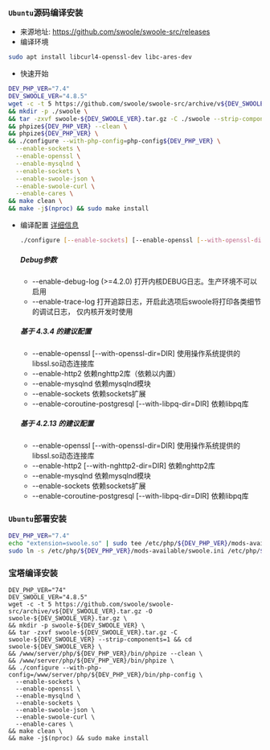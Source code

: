 ### `Ubuntu`源码编译安装  
- 来源地址: https://github.com/swoole/swoole-src/releases
- 编译环境
```bash
sudo apt install libcurl4-openssl-dev libc-ares-dev
```
- 快速开始
```bash
DEV_PHP_VER="7.4"
DEV_SWOOLE_VER="4.8.5"
wget -c -t 5 https://github.com/swoole/swoole-src/archive/v${DEV_SWOOLE_VER}.tar.gz -O swoole-${DEV_SWOOLE_VER}.tar.gz \
&& mkdir -p ./swoole \
&& tar -zxvf swoole-${DEV_SWOOLE_VER}.tar.gz -C ./swoole --strip-components=1 && cd ./swoole \
&& phpize${DEV_PHP_VER} --clean \
&& phpize${DEV_PHP_VER} \
&& ./configure --with-php-config=php-config${DEV_PHP_VER} \
  --enable-sockets \
  --enable-openssl \
  --enable-mysqlnd \
  --enable-sockets \
  --enable-swoole-json \
  --enable-swoole-curl \
  --enable-cares \
&& make clean \
&& make -j$(nproc) && sudo make install
```
- 编译配置 [详细信息](https://wiki.swoole.com/wiki/page/437.html)  
    ```bash
    ./configure [--enable-sockets] [--enable-openssl [--with-openssl-dir=DIR]]
    ```
    ##### Debug参数
    - --enable-debug-log  (>=4.2.0) 打开内核DEBUG日志。生产环境不可以启用
    - --enable-trace-log  打开追踪日志，开启此选项后swoole将打印各类细节的调试日志， 仅内核开发时使用
    ##### 基于 4.3.4 的建议配置  
    - --enable-openssl    [--with-openssl-dir=DIR]   使用操作系统提供的libssl.so动态连接库
    - --enable-http2      依赖nghttp2库（依赖以内置）
    - --enable-mysqlnd    依赖mysqlnd模块
    - --enable-sockets    依赖sockets扩展
    - --enable-coroutine-postgresql   [--with-libpq-dir=DIR]    依赖libpq库
    ##### 基于 4.2.13 的建议配置
    - --enable-openssl    [--with-openssl-dir=DIR]   使用操作系统提供的libssl.so动态连接库
    - --enable-http2      [--with-nghttp2-dir=DIR]   依赖nghttp2库
    - --enable-mysqlnd    依赖mysqlnd模块
    - --enable-sockets    依赖sockets扩展
    - --enable-coroutine-postgresql   [--with-libpq-dir=DIR]    依赖libpq库
        
### `Ubuntu`部署安装
```bash
DEV_PHP_VER="7.4"
echo "extension=swoole.so" | sudo tee /etc/php/${DEV_PHP_VER}/mods-available/swoole.ini
sudo ln -s /etc/php/${DEV_PHP_VER}/mods-available/swoole.ini /etc/php/${DEV_PHP_VER}/cli/conf.d/30-swoole.ini
```

### 宝塔编译安装
```shell
DEV_PHP_VER="74"
DEV_SWOOLE_VER="4.8.5"
wget -c -t 5 https://github.com/swoole/swoole-src/archive/v${DEV_SWOOLE_VER}.tar.gz -O swoole-${DEV_SWOOLE_VER}.tar.gz \
&& mkdir -p swoole-${DEV_SWOOLE_VER} \
&& tar -zxvf swoole-${DEV_SWOOLE_VER}.tar.gz -C swoole-${DEV_SWOOLE_VER} --strip-components=1 && cd swoole-${DEV_SWOOLE_VER} \
&& /www/server/php/${DEV_PHP_VER}/bin/phpize --clean \
&& /www/server/php/${DEV_PHP_VER}/bin/phpize \
&& ./configure --with-php-config=/www/server/php/${DEV_PHP_VER}/bin/php-config \
  --enable-sockets \
  --enable-openssl \
  --enable-mysqlnd \
  --enable-sockets \
  --enable-swoole-json \
  --enable-swoole-curl \
  --enable-cares \
&& make clean \
&& make -j$(nproc) && sudo make install
```